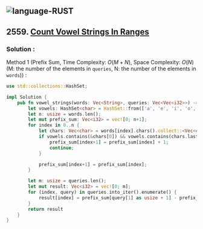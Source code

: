 ![language-RUST](https://img.shields.io/badge/RUST-8d4004?style=for-the-badge&logo=RUST)
---

## 2559. [Count Vowel Strings In Ranges](https://leetcode.com/problems/count-vowel-strings-in-ranges)

### Solution :

Method 1 (Prefix Sum, Time Complexity: $O(M+N)$, Space Complexity: $O(N)$ (M: the number of the elements in `queries`, N: the number of the elements in `words`)) :
```rust
use std::collections::HashSet;

impl Solution {
    pub fn vowel_strings(words: Vec<String>, queries: Vec<Vec<i32>>) -> Vec<i32> {
        let vowels: HashSet<char> = HashSet::from(['a', 'e', 'i', 'o', 'u']);
        let n: usize = words.len();
        let mut prefix_sum: Vec<i32> = vec![0; n+1];
        for index in 0..n {
            let chars: Vec<char> = words[index].chars().collect::<Vec<char>>();
            if vowels.contains(&chars[0]) && vowels.contains(chars.last().unwrap()) {
                prefix_sum[index+1] = prefix_sum[index] + 1;
                continue;
            }

            prefix_sum[index+1] = prefix_sum[index];
        }

        let m: usize = queries.len();
        let mut result: Vec<i32> = vec![0; m];
        for (index, query) in queries.into_iter().enumerate() {
            result[index] = prefix_sum[query[1] as usize + 1] - prefix_sum[query[0] as usize];
        }
        return result
    }
}
```
